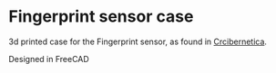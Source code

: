 # Fingerprint sensor case

3d printed case for the Fingerprint sensor, as found in [Crcibernetica](http://www.crcibernetica.com/fingerprint-sensor/).

Designed in FreeCAD

